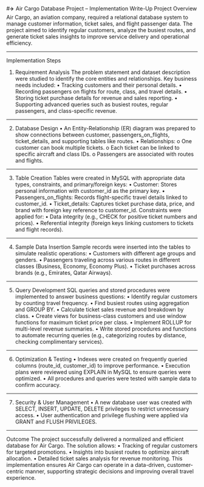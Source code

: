 #✈️ Air Cargo Database Project – Implementation Write-Up
Project Overview
Air Cargo, an aviation company, required a relational database system to manage customer information, ticket sales, and flight passenger data. The project aimed to identify regular customers, analyze the busiest routes, and generate ticket sales insights to improve service delivery and operational efficiency.
________________________________________
Implementation Steps
1. Requirement Analysis
The problem statement and dataset description were studied to identify the core entities and relationships. Key business needs included:
•	Tracking customers and their personal details.
•	Recording passengers on flights for route, class, and travel details.
•	Storing ticket purchase details for revenue and sales reporting.
•	Supporting advanced queries such as busiest routes, regular passengers, and class-specific revenue.
________________________________________
2. Database Design
•	An Entity-Relationship (ER) diagram was prepared to show connections between customer, passengers_on_flights, ticket_details, and supporting tables like routes.
•	Relationships:
o	One customer can book multiple tickets.
o	Each ticket can be linked to specific aircraft and class IDs.
o	Passengers are associated with routes and flights.
________________________________________
3. Table Creation
Tables were created in MySQL with appropriate data types, constraints, and primary/foreign keys:
•	Customer: Stores personal information with customer_id as the primary key.
•	Passengers_on_flights: Records flight-specific travel details linked to customer_id.
•	Ticket_details: Captures ticket purchase data, price, and brand with foreign key reference to customer_id.
Constraints were applied for:
•	Data integrity (e.g., CHECK for positive ticket numbers and prices).
•	Referential integrity (foreign keys linking customers to tickets and flight records).
________________________________________
4. Sample Data Insertion
Sample records were inserted into the tables to simulate realistic operations:
•	Customers with different age groups and genders.
•	Passengers traveling across various routes in different classes (Business, Economy, Economy Plus).
•	Ticket purchases across brands (e.g., Emirates, Qatar Airways).
________________________________________
5. Query Development
SQL queries and stored procedures were implemented to answer business questions:
•	Identify regular customers by counting travel frequency.
•	Find busiest routes using aggregation and GROUP BY.
•	Calculate ticket sales revenue and breakdown by class.
•	Create views for business-class customers and use window functions for maximum ticket price per class.
•	Implement ROLLUP for multi-level revenue summaries.
•	Write stored procedures and functions to automate recurring queries (e.g., categorizing routes by distance, checking complimentary services).
________________________________________
6. Optimization & Testing
•	Indexes were created on frequently queried columns (route_id, customer_id) to improve performance.
•	Execution plans were reviewed using EXPLAIN in MySQL to ensure queries were optimized.
•	All procedures and queries were tested with sample data to confirm accuracy.
________________________________________
7. Security & User Management
•	A new database user was created with SELECT, INSERT, UPDATE, DELETE privileges to restrict unnecessary access.
•	User authentication and privilege flushing were applied via GRANT and FLUSH PRIVILEGES.
________________________________________
Outcome
The project successfully delivered a normalized and efficient database for Air Cargo. The solution allows:
•	Tracking of regular customers for targeted promotions.
•	Insights into busiest routes to optimize aircraft allocation.
•	Detailed ticket sales analysis for revenue monitoring.
This implementation ensures Air Cargo can operate in a data-driven, customer-centric manner, supporting strategic decisions and improving overall travel experience.

